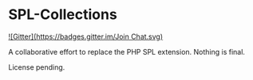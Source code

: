 SPL-Collections
===============
[![Gitter](https://badges.gitter.im/Join Chat.svg)](https://gitter.im/morrisonlevi/SPL-Collections?utm_source=badge&utm_medium=badge&utm_campaign=pr-badge&utm_content=badge)

A collaborative effort to replace the PHP SPL extension. Nothing is final.

License pending.
